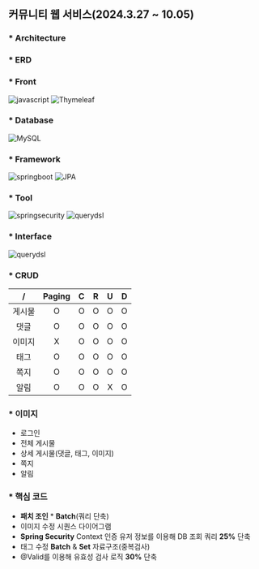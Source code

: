 <div><h2>커뮤니티 웹 서비스(2024.3.27 ~ 10.05) </h2></div>

<div><h3>* Architecture </h3></div>

<div><h3>* ERD </h3></div>

<div><h3>* Front </h3></div>
  
![javascript](https://img.shields.io/badge/java%20script-F7DF1E.svg?style=for-the-badge&logo=javascript&logoColor=white)
![Thymeleaf](https://img.shields.io/badge/Thymeleaf-6DB33F.svg?style=for-the-badge&logo=Thymeleaf&logoColor=white)


<div><h3>* Database </h3></div>
  
![MySQL](https://img.shields.io/badge/mysql-4479A1.svg?style=for-the-badge&logo=mysql&logoColor=white)



<div><h3>* Framework </h3></div>
  
![springboot](https://img.shields.io/badge/Spring%20Boot-6DB33F.svg?style=for-the-badge&logo=springboot&logoColor=white)
![JPA](https://img.shields.io/badge/JPA-6DB33F.svg?style=for-the-badge&logo=springboot&logoColor=white)



<div><h3>* Tool </h3></div>
  
![springsecurity](https://img.shields.io/badge/Spring%20Security-6DB33F.svg?style=for-the-badge&logo=springboot&logoColor=white)
![querydsl](https://img.shields.io/badge/Query%20DSL-6DB33F.svg?style=for-the-badge&logo=springboot&logoColor=white)



<div><h3>* Interface </h3></div>

  ![querydsl](https://img.shields.io/badge/REST%20API-3DB7CC.svg?style=for-the-badge&logo=REST&logoColor=white)


<div><h3>* CRUD </h1></div>


| / | Paging | C | R | U | D |
|:-:|:------:|:-:|:-:|:-:|:-:|
| 게시물 | O | O | O | O | O |
| 댓글 | O | O | O | O | O |
| 이미지 | X | O | O | O | O |
| 태그 | O | O | O | O | O |
| 쪽지 | O | O | O | O | O |
| 알림 | O | O | O | X | O |


<div><h3>* 이미지 </h3></div>

- 로그인
- 전체 게시물
- 상세 게시물(댓글, 태그, 이미지)
- 쪽지
- 알림

<div><h3>* 핵심 코드 </h3></div>

- __패치 조인__ * __Batch__(쿼리 단축)
- 이미지 수정 시퀀스 다이어그램
- __Spring Security__ Context 인증 유저 정보를 이용해 DB 조회 쿼리 __25%__ 단축
- 태그 수정 __Batch__ & __Set__ 자료구조(중복검사)
- @Valid를 이용해 유효성 검사 로직 __30%__ 단축
  
